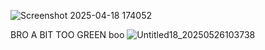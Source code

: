 ![Screenshot 2025-04-18 174052](https://github.com/user-attachments/assets/82f33c37-127f-425d-a8b8-44f1f450c291)

BRO A BIT TOO GREEN
                                                                                                                                                                                                                                                                                                                                                       boo                                                                                                                                                              ![Untitled18_20250526103738](https://github.com/user-attachments/assets/826ee6d6-f94c-42f6-80ed-8a791cb71439)
                                                                      

